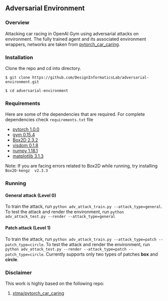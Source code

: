 ## Adversarial Environment

### Overview
Attacking car racing in OpenAI Gym using adversarial attacks on environment. The fully trained agent and its associated environment wrappers, networks are taken from [pytorch_car_caring](https://github.com/xtma/pytorch_car_caring).

### Installation
Clone the repo and cd into directory.

```$ git clone https://github.com/DesignInformaticsLab/adversarial-environment.git```

```$ cd adversarial-environment```
### Requirements
Here are some of the dependencies that are required. For complete dependencies check ```requirements.txt``` file
- [pytorch 1.0.0](https://pytorch.org/)
- [gym 0.15.4](https://github.com/openai/gym)
- [Box2D 2.3.2](https://box2d.org)
- [visdom 0.1.8](https://github.com/facebookresearch/visdom)
- [numpy 1.18.1](https://numpy.org)
- [matplotlib 3.1.3](https://matplotlib.org)

Note: If you are facing errors related to Box2D while running, try installing ```Box2D-kengz  v2.3.3```

### Running
#### General attack (Level 0)
To train the attack, run ```python adv_attack_train.py --attack_type=general```. To test the attack and render the environment, run ```python adv_attack_test.py --render --attack_type=general```
#### Patch attack (Level 1)
To train the attack, run ```python adv_attack_train.py --attack_type=patch --patch_type=circle```. To test the attack and render the environment, run ```python adv_attack_test.py --render --attack_type=patch --patch_type=circle```. Currently supports only two types of patches **box** and **circle**.

### Disclaimer
This work is highly based on the following repo:
1. [xtma/pytorch_car_caring](https://github.com/xtma/pytorch_car_caring)